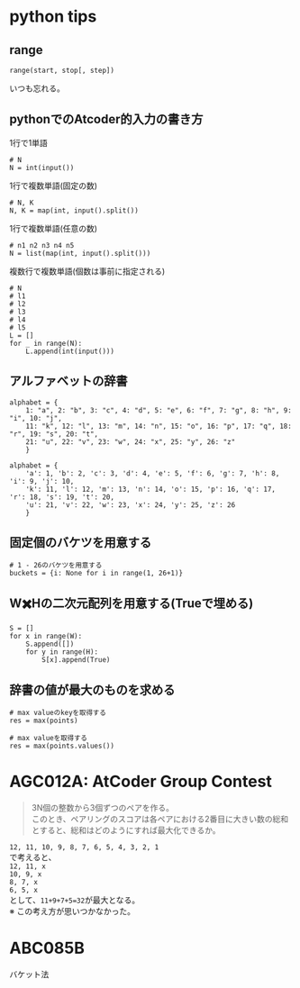# python tips
## range
```
range(start, stop[, step])
```
いつも忘れる。

## pythonでのAtcoder的入力の書き方
1行で1単語
```
# N
N = int(input())
```

1行で複数単語(固定の数)
```
# N, K
N, K = map(int, input().split())
```

1行で複数単語(任意の数)
```
# n1 n2 n3 n4 n5
N = list(map(int, input().split())) 
```

複数行で複数単語(個数は事前に指定される)
```
# N
# l1
# l2
# l3
# l4
# l5
L = []
for _ in range(N):
    L.append(int(input()))
```

## アルファベットの辞書
```
alphabet = {
    1: "a", 2: "b", 3: "c", 4: "d", 5: "e", 6: "f", 7: "g", 8: "h", 9: "i", 10: "j", 
    11: "k", 12: "l", 13: "m", 14: "n", 15: "o", 16: "p", 17: "q", 18: "r", 19: "s", 20: "t", 
    21: "u", 22: "v", 23: "w", 24: "x", 25: "y", 26: "z"
    }

alphabet = {
    'a': 1, 'b': 2, 'c': 3, 'd': 4, 'e': 5, 'f': 6, 'g': 7, 'h': 8, 'i': 9, 'j': 10, 
    'k': 11, 'l': 12, 'm': 13, 'n': 14, 'o': 15, 'p': 16, 'q': 17, 'r': 18, 's': 19, 't': 20, 
    'u': 21, 'v': 22, 'w': 23, 'x': 24, 'y': 25, 'z': 26
    }
```

## 固定個のバケツを用意する
```
# 1 - 26のバケツを用意する
buckets = {i: None for i in range(1, 26+1)}
```

## W✖️Hの二次元配列を用意する(Trueで埋める)
```
S = []
for x in range(W):
    S.append([])
    for y in range(H):
        S[x].append(True)
```

## 辞書の値が最大のものを求める
```
# max valueのkeyを取得する
res = max(points)

# max valueを取得する
res = max(points.values())
```

# AGC012A: AtCoder Group Contest
> 3N個の整数から3個ずつのペアを作る。  
> このとき、ペアリングのスコアは各ペアにおける2番目に大きい数の総和とすると、総和はどのようにすれば最大化できるか。  

`12, 11, 10, 9, 8, 7, 6, 5, 4, 3, 2, 1`  
で考えると、  
`12, 11, x`  
`10, 9, x`  
`8, 7, x`  
`6, 5, x`  
として、`11+9+7+5=32`が最大となる。  
※ この考え方が思いつかなかった。  

# ABC085B
バケット法  
